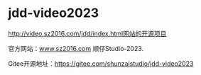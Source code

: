 # jdd-video2023
http://video.sz2016.com/jdd/index.html网站的开源项目

官方网站：www.sz2016.com 顺仔Studio-2023.

Gitee开源地址：https://gitee.com/shunzaistudio/jdd-video2023
